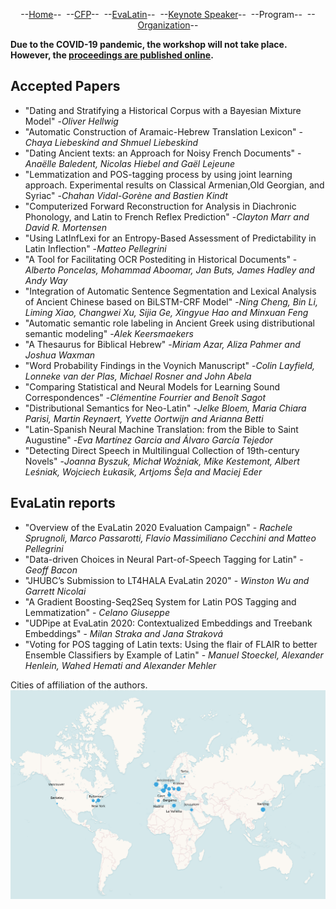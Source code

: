 <p style="text-align: center;">--<a href="index">Home</a>--&nbsp;&nbsp;--<a href="CFP">CFP</a>--&nbsp;&nbsp;--<a href="EvaLatin">EvaLatin</a>--&nbsp;&nbsp;--<a href="Keynote">Keynote Speaker</a>--&nbsp;&nbsp;--Program--&nbsp;&nbsp;--<a href="organization">Organization</a>--</p>

**Due to the COVID-19 pandemic, the workshop will not take place. However, the [proceedings are published online](https://lrec2020.lrec-conf.org/media/proceedings/Workshops/Books/LT4HALAbook.pdf).**

## Accepted Papers
- "Dating and Stratifying a Historical Corpus with a Bayesian Mixture Model" -*Oliver Hellwig*
- "Automatic Construction of Aramaic-Hebrew Translation Lexicon" -*Chaya Liebeskind and Shmuel Liebeskind*
- "Dating Ancient texts: an Approach for Noisy French Documents" -*Anaëlle Baledent, Nicolas Hiebel and Gaël Lejeune*
- "Lemmatization and POS-tagging process by using joint learning approach. Experimental results on Classical Armenian,Old Georgian, and Syriac" -*Chahan Vidal-Gorène and Bastien Kindt*
- "Computerized Forward Reconstruction for Analysis in Diachronic Phonology, and Latin to French Reflex Prediction" -*Clayton Marr and David R. Mortensen*
- "Using LatInfLexi for an Entropy-Based Assessment of Predictability in Latin Inflection" -*Matteo Pellegrini*
- "A Tool for Facilitating OCR Postediting in Historical Documents" -*Alberto Poncelas, Mohammad Aboomar, Jan Buts, James Hadley and Andy Way*
- "Integration of Automatic Sentence Segmentation and Lexical Analysis of Ancient Chinese based on BiLSTM-CRF Model" -*Ning Cheng, Bin Li, Liming Xiao, Changwei Xu, Sijia Ge, Xingyue Hao and Minxuan Feng*
- "Automatic semantic role labeling in Ancient Greek using distributional semantic modeling" -*Alek Keersmaekers*
- "A Thesaurus for Biblical Hebrew" -*Miriam Azar, Aliza Pahmer and Joshua Waxman*
- "Word Probability Findings in the Voynich Manuscript" -*Colin Layfield, Lonneke van der Plas, Michael Rosner and John Abela*
- "Comparing Statistical and Neural Models for Learning Sound Correspondences" -*Clémentine Fourrier and Benoît Sagot*
- "Distributional Semantics for Neo-Latin" -*Jelke Bloem, Maria Chiara Parisi, Martin Reynaert, Yvette Oortwijn and Arianna Betti*
- "Latin-Spanish Neural Machine Translation: from the Bible to Saint Augustine" -*Eva Martínez Garcia and Álvaro García Tejedor*
- "Detecting Direct Speech in Multilingual Collection of 19th-century Novels" -*Joanna Byszuk, Michał Woźniak, Mike Kestemont, Albert Leśniak, Wojciech Łukasik, Artjoms Šeļa and Maciej Eder*

## EvaLatin reports
- "Overview of the EvaLatin 2020 Evaluation Campaign" - *Rachele Sprugnoli, Marco Passarotti, Flavio Massimiliano Cecchini and Matteo Pellegrini*
- "Data-driven Choices in Neural Part-of-Speech Tagging for Latin" - *Geoff Bacon*
- "JHUBC’s Submission to LT4HALA EvaLatin 2020" - *Winston Wu and Garrett Nicolai*
- "A Gradient Boosting-Seq2Seq System for Latin POS Tagging and Lemmatization" - *Celano Giuseppe*
- "UDPipe at EvaLatin 2020: Contextualized Embeddings and Treebank Embeddings" - *Milan Straka and Jana Straková*
- "Voting for POS tagging of Latin texts: Using the flair of FLAIR to better Ensemble Classifiers by Example of Latin" - *Manuel Stoeckel, Alexander Henlein, Wahed Hemati and Alexander Mehler*

Cities of affiliation of the authors.
![](mappa.PNG)
